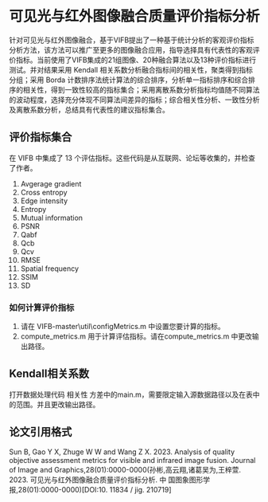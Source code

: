 # <center>可见光与红外图像融合质量评价指标分析</center>

针对可见光与红外图像融合，基于VIFB提出了一种基于统计分析的客观评价指标分析方法，该方法可以推广至更多的图像融合应用，指导选择具有代表性的客观评价指标。当前使用了VIFB集成的21组图像、20种融合算法以及13种评价指标进行测试。并对结果采用 Kendall 相关系数分析融合指标间的相关性，聚类得到指标分组；采用 Borda 计数排序法统计算法的综合排序，分析单一指标排序和综合排序的相关性，得到一致性较高的指标集合；采用离散系数分析指标均值随不同算法的波动程度，选择充分体现不同算法间差异的指标；综合相关性分析、一致性分析及离散系数分析，总结具有代表性的建议指标集合。



## 评价指标集合

在 VIFB 中集成了 13 个评估指标。这些代码是从互联网、论坛等收集的，并检查了作者。

1. Avgerage gradient
2. Cross entropy
3. Edge intensity
4. Entropy
5. Mutual information
6. PSNR
7. Qabf
8. Qcb
9. Qcv
10. RMSE
11. Spatial frequency
12. SSIM
13. SD 

### 如何计算评价指标

1. 请在 VIFB-master\util\configMetrics.m 中设置您要计算的指标。
2. compute_metrics.m 用于计算评估指标。请在compute_metrics.m 中更改输出路径。

## Kendall相关系数

打开数据处理代码 相关性 方差中的main.m，需要限定输入源数据路径以及在表中的范围。并且更改输出路径。

## 论文引用格式

Sun B, Gao Y X, Zhuge W W and Wang Z X. 2023. Analysis of quality objective assessment metrics for visible and infrared image fusion. Journal of Image and Graphics,28(01):0000-0000(孙彬,高云翔,诸葛吴为,王梓萱. 2023. 可见光与红外图像融合质量评价指标分析. 中 国图象图形学报,28(01):0000-0000)[DOI:10. 11834 / jig. 210719]







